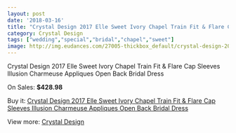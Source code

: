 ```yaml
---
layout: post
date: '2018-03-16'
title: "Crystal Design 2017 Elle Sweet Ivory Chapel Train Fit & Flare Cap Sleeves Illusion Charmeuse Appliques Open Back Bridal Dress"
category: Crystal Design 
tags: ["wedding","special","bridal","chapel","sweet"]
image: http://img.eudances.com/27005-thickbox_default/crystal-design-2017-elle-sweet-ivory-chapel-train-fit-flare-cap-sleeves-illusion-charmeuse-appliques-open-back-bridal-dress.jpg
---
```

Crystal Design 2017 Elle Sweet Ivory Chapel Train Fit & Flare Cap Sleeves Illusion Charmeuse Appliques Open Back Bridal Dress

On Sales: **$428.98**
<a href="https://www.eudances.com/en/crystal-design/9074-crystal-design-2017-elle-sweet-ivory-chapel-train-fit-flare-cap-sleeves-illusion-charmeuse-appliques-open-back-bridal-dress.html"><amp-img layout="responsive" width="600" height="600" src="//img.eudances.com/27005-thickbox_default/crystal-design-2017-elle-sweet-ivory-chapel-train-fit-flare-cap-sleeves-illusion-charmeuse-appliques-open-back-bridal-dress.jpg" alt="Crystal Design 2017 Elle Sweet Ivory Chapel Train Fit & Flare Cap Sleeves Illusion Charmeuse Appliques Open Back Bridal Dress 0" /></a>
<a href="https://www.eudances.com/en/crystal-design/9074-crystal-design-2017-elle-sweet-ivory-chapel-train-fit-flare-cap-sleeves-illusion-charmeuse-appliques-open-back-bridal-dress.html"><amp-img layout="responsive" width="600" height="600" src="//img.eudances.com/27010-thickbox_default/crystal-design-2017-elle-sweet-ivory-chapel-train-fit-flare-cap-sleeves-illusion-charmeuse-appliques-open-back-bridal-dress.jpg" alt="Crystal Design 2017 Elle Sweet Ivory Chapel Train Fit & Flare Cap Sleeves Illusion Charmeuse Appliques Open Back Bridal Dress 1" /></a>
<a href="https://www.eudances.com/en/crystal-design/9074-crystal-design-2017-elle-sweet-ivory-chapel-train-fit-flare-cap-sleeves-illusion-charmeuse-appliques-open-back-bridal-dress.html"><amp-img layout="responsive" width="600" height="600" src="//img.eudances.com/27009-thickbox_default/crystal-design-2017-elle-sweet-ivory-chapel-train-fit-flare-cap-sleeves-illusion-charmeuse-appliques-open-back-bridal-dress.jpg" alt="Crystal Design 2017 Elle Sweet Ivory Chapel Train Fit & Flare Cap Sleeves Illusion Charmeuse Appliques Open Back Bridal Dress 2" /></a>
<a href="https://www.eudances.com/en/crystal-design/9074-crystal-design-2017-elle-sweet-ivory-chapel-train-fit-flare-cap-sleeves-illusion-charmeuse-appliques-open-back-bridal-dress.html"><amp-img layout="responsive" width="600" height="600" src="//img.eudances.com/27008-thickbox_default/crystal-design-2017-elle-sweet-ivory-chapel-train-fit-flare-cap-sleeves-illusion-charmeuse-appliques-open-back-bridal-dress.jpg" alt="Crystal Design 2017 Elle Sweet Ivory Chapel Train Fit & Flare Cap Sleeves Illusion Charmeuse Appliques Open Back Bridal Dress 3" /></a>
<a href="https://www.eudances.com/en/crystal-design/9074-crystal-design-2017-elle-sweet-ivory-chapel-train-fit-flare-cap-sleeves-illusion-charmeuse-appliques-open-back-bridal-dress.html"><amp-img layout="responsive" width="600" height="600" src="//img.eudances.com/27007-thickbox_default/crystal-design-2017-elle-sweet-ivory-chapel-train-fit-flare-cap-sleeves-illusion-charmeuse-appliques-open-back-bridal-dress.jpg" alt="Crystal Design 2017 Elle Sweet Ivory Chapel Train Fit & Flare Cap Sleeves Illusion Charmeuse Appliques Open Back Bridal Dress 4" /></a>
<a href="https://www.eudances.com/en/crystal-design/9074-crystal-design-2017-elle-sweet-ivory-chapel-train-fit-flare-cap-sleeves-illusion-charmeuse-appliques-open-back-bridal-dress.html"><amp-img layout="responsive" width="600" height="600" src="//img.eudances.com/27006-thickbox_default/crystal-design-2017-elle-sweet-ivory-chapel-train-fit-flare-cap-sleeves-illusion-charmeuse-appliques-open-back-bridal-dress.jpg" alt="Crystal Design 2017 Elle Sweet Ivory Chapel Train Fit & Flare Cap Sleeves Illusion Charmeuse Appliques Open Back Bridal Dress 5" /></a>

Buy it: [Crystal Design 2017 Elle Sweet Ivory Chapel Train Fit & Flare Cap Sleeves Illusion Charmeuse Appliques Open Back Bridal Dress](https://www.eudances.com/en/crystal-design/9074-crystal-design-2017-elle-sweet-ivory-chapel-train-fit-flare-cap-sleeves-illusion-charmeuse-appliques-open-back-bridal-dress.html "Crystal Design 2017 Elle Sweet Ivory Chapel Train Fit & Flare Cap Sleeves Illusion Charmeuse Appliques Open Back Bridal Dress")

View more: [Crystal Design ](https://www.eudances.com/en/134-crystal-design "Crystal Design ")